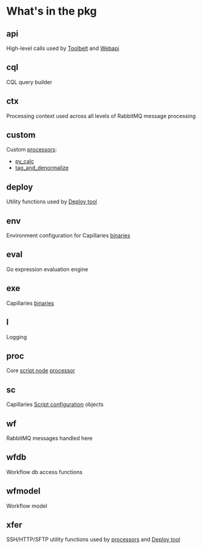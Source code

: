 # What's in the pkg

## api
High-level calls used by [Toolbelt](../doc/glossary.md#toolbelt) and [Webapi](../doc/glossary.md#webapi)

## cql
CQL query builder

## ctx
Processing context used across all levels of RabbitMQ message processing

## custom
Custom [processors](../doc/glossary.md#processor):
- [py_calc](../doc/glossary.md#py_calc-processor)
- [tag_and_denormalize](../doc/glossary.md#tag_and_denormalize-processor)

## deploy
Utility functions used by [Deploy tool](../doc/glossary.md#deploy-tool)

## env
Environment configuration for Capillaries [binaries](../doc/binconfig.md)

## eval
Go expression evaluation engine

## exe
Capillaries [binaries](../doc/binconfig.md)

## l
Logging

## proc
Core [script node](../doc/glossary.md#script-node) [processor](../doc/glossary.md#processor)

## sc
Capillaries [Script configuration](../doc/scriptconfig.md) objects

## wf
RabbitMQ messages handled here

## wfdb
Workflow db access functions

## wfmodel
Workflow model

## xfer
SSH/HTTP/SFTP utility functions used by [processors](../doc/glossary.md#processor) and [Deploy tool](../doc/glossary.md#deploy-tool)
